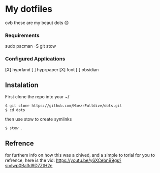 # My dotfiles

ovb these are my beaut dots 😊

### Requirements

sudo pacman -S git stow

### Configured Applications
[X] hyprland
[ ] hyprpaper
[X] foot
[ ] obsidian 

## Instalation

First clone the repo into your ~/

```
$ git clone https://github.com/MaezrFulldive/dots.git
$ cd dots
```

then use stow to create symlinks 

```
$ stow .
```

## Refrence
for furthem info on how this was a chived, and a simple to torial for you to refrence, here is the vid: https://youtu.be/y6XCebnB9gs?si=lwp0Ba3d9D7ZtH2e




